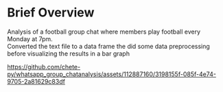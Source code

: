 # Brief Overview
Analysis of a football group chat where members play football every Monday at 7pm.<br>
Converted the text file to a data frame the did some data preprocessing before visualizing the results in a bar graph


https://github.com/chete-py/whatsapp_group_chatanalysis/assets/112887160/3198155f-085f-4e74-9705-2a81629c83df




